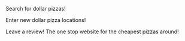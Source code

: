 Search for dollar pizzas! 

Enter new dollar pizza locations!

Leave a review! 
The one stop website for the cheapest pizzas around!
